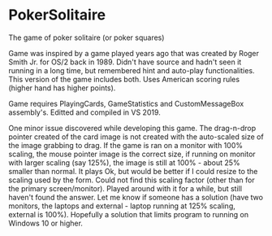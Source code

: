 # PokerSolitaire
The game of poker solitaire (or poker squares)

Game was inspired by a game played years ago that was created by Roger Smith Jr. for OS/2 back in 1989.  Didn't have
source and hadn't seen it running in a long time, but remembered hint and auto-play functionalities.  This version of
the game includes both.  Uses American scoring rules (higher hand has higher points).

Game requires PlayingCards, GameStatistics and CustomMessageBox assembly's.  Editted and compiled in VS 2019.

One minor issue discovered while developing this game.  The drag-n-drop pointer created of the card image is not created
with the auto-scaled size of the image grabbing to drag.  If the game is ran on a monitor with 100% scaling, the mouse
pointer image is the correct size, if running on monitor with larger scaling (say 125%), the image is still at 100% -
about 25% smaller than normal.  It plays Ok, but would be better if I could resize to the scaling used by the form.
Could not find this scaling factor (other than for the primary screen/monitor).  Played around with it for a while, but
still haven't found the answer.  Let me know if someone has a solution (have two monitors, the laptops and external - laptop
running at 125% scaling, external is 100%).  Hopefully a solution that limits program to running on Windows 10 or higher.
